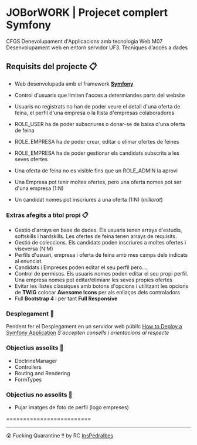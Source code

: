 # JOBorWORK | Projecet complert Symfony


CFGS Denevolupament d'Applicacions amb tecnologia Web
M07 Desenvolupament web en entorn servidor
UF3. Tècniques d’accés a dades 

## Requisits del projecte 📋

* Web desenvolupada amb el framework **[Symfony](https://symfony.com)**
* Control d'usuaris que limiten l'acces a determiandes parts del website

* Usuaris no registrats no han de poder veure el detall d'una oferta de feina, el perfil d'una empresa o la llista d'empresas colaboradores
* ROLE_USER ha de poder subscriures o donar-se de baixa d'una oferta de feina
* ROLE_EMPRESA ha de poder crear, editar o elimar ofertes de feines
* ROLE_EMPRESA ha de poder gestionar els candidats subscrits a les seves ofertes
* Una oferta de feina no es visible fins que un ROLE_ADMIN la aprovi

* Una Empresa pot tenir moltes ofertes, pero una oferta nomes pot ser d'una empresa (1:N)
* Un candidat nomes pot inscriures a una oferta (1:N) (_millorat_)

### Extras afegits a títol propi 📋

* Gestió d'arrays en base de dades. Els usuaris tenen arrays d'estudis, softskills i hardskills. Les ofertes de feina tenen arrays de requisits.
* Gestió de coleccions. Els candidats poden inscriures a moltes ofertes i viseversa (N:M)
* Perfils d'usuari, empresa i oferta de feina amb mes camps dels indicats al enunciat.
* Candidats i Empreses poden editar el seu perfil pero....
* Control de permisos. Els usuaris nomes poden editar el seu propi perfil. Una empresa nomes pot editar/elimianr les seves propies ofertes
* Evitar les llistes clàssiques amb botons d'opcions i utilitzant les opcions de **TWIG** colocar **Awesome Icons** per als enllaços dels controladors
* Full **Bootstrap 4** i per tant **Full Responsive**


### Desplegament 🔧

Pendent fer el Desplegament en un servidor web púbilc
[How to Deploy a Symfony Application](https://symfony.com/doc/current/deployment.html)
_S'accepten consells i orientacions al respecte_



### Objectius assolits 📌

* DoctrineManager
* Controllers
* Routing and Rendering
* FormTypes

### Objectius no assolits 📌
* Pujar imatges de foto de perfil (logo empreses)


=========================


---
😵 Fucking Quarantine !!
by RC [InsPedralbes](https://inspedralbes.cat)
